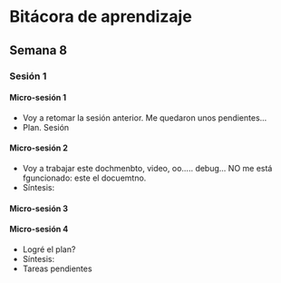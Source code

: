 # Bitácora de aprendizaje

## Semana 8

### Sesión 1

#### Micro-sesión 1

* Voy a retomar la sesión anterior. Me quedaron unos pendientes... 
* Plan. Sesión
 
#### Micro-sesión 2

* Voy a trabajar este dochmenbto, video, oo..... debug... NO me está fguncionado: este el docuemtno. 
* Síntesis: 



#### Micro-sesión 3



#### Micro-sesión 4

* Logré el plan? 
* Síntesis: 
* Tareas pendientes
  
